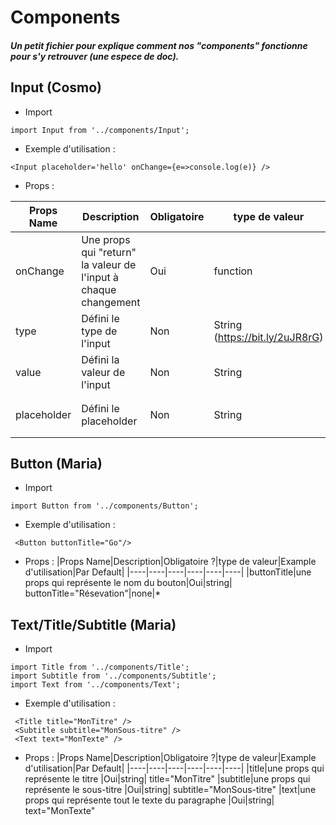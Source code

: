 # Components
##### Un petit fichier pour explique comment nos "components" fonctionne pour s'y retrouver (une espece de doc).


## Input (Cosmo)
* Import
```
import Input from '../components/Input';
```

* Exemple d'utilisation :
```
<Input placeholder='hello' onChange={e=>console.log(e)} />
```

* Props :

|Props Name|Description|Obligatoire|type de valeur|Example d'utilisation|Par Default|
|----|----|----|----|----|----|
|onChange|Une props qui "return" la valeur de l'input à chaque changement|Oui|function|`onChange={(value)=>console.log(value)}`|none|
|type|Défini le type de l'input|Non|String (https://bit.ly/2uJR8rG) |`type='password'`|`'text'`|
|value|Défini la valeur de l'input|Non|String|`value='Votre email'`|`''`|
|placeholder|Défini le placeholder|Non|String|`placeholder='try paris'`|`'PLACE HOLDER PROPS MISSING'`|

## Button (Maria)
* Import
```
import Button from '../components/Button';
```
* Exemple d'utilisation :
```
 <Button buttonTitle="Go"/>
```

* Props :
|Props Name|Description|Obligatoire ?|type de valeur|Example d'utilisation|Par Default|
|----|----|----|----|----|----|
|buttonTitle|une props qui représente le nom du bouton|Oui|string| buttonTitle="Résevation"|none|*


## Text/Title/Subtitle (Maria)
* Import
```
import Title from '../components/Title';
import Subtitle from '../components/Subtitle';
import Text from '../components/Text';
```
* Exemple d'utilisation :
```
 <Title title="MonTitre" />
 <Subtitle subtitle="MonSous-titre" />
 <Text text="MonTexte" />
```

* Props :
|Props Name|Description|Obligatoire ?|type de valeur|Example d'utilisation|Par Default|
|----|----|----|----|----|----|
|title|une props qui représente le titre |Oui|string| title="MonTitre"
|subtitle|une props qui représente le sous-titre |Oui|string| subtitle="MonSous-titre"
|text|une props qui représente tout le texte du paragraphe |Oui|string| text="MonTexte"